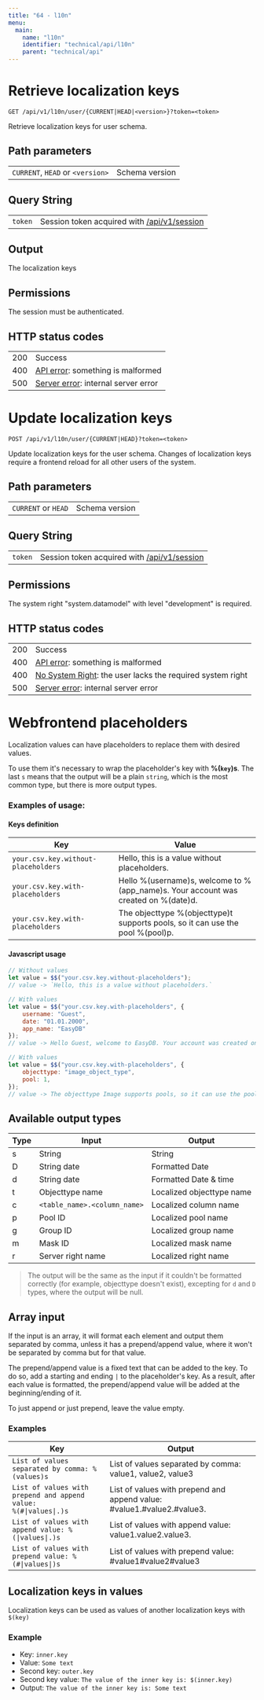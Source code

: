 ```yaml
---
title: "64 - l10n"
menu:
  main:
    name: "l10n"
    identifier: "technical/api/l10n"
    parent: "technical/api"
---
```

# Retrieve localization keys

    GET /api/v1/l10n/user/{CURRENT|HEAD|<version>}?token=<token>

Retrieve localization keys for user schema.

## Path parameters

|   |   |
|---|---|
| `CURRENT`, `HEAD` or `<version>` | Schema version |

## Query String

|   |   |
|---|---|
| `token`   | Session token acquired with [/api/v1/session](/en/technical/api/session) |

## Output

The localization keys

## Permissions

The session must be authenticated.

## HTTP status codes

|   |   |
|---|---|
| 200 | Success |
| 400 | [API error](/en/technical/errors): something is malformed |
| 500 | [Server error](/en/technical/errors): internal server error |





# Update localization keys

    POST /api/v1/l10n/user/{CURRENT|HEAD}?token=<token>

Update localization keys for the user schema.
Changes of localization keys require a frontend reload for all other users of the system.

## Path parameters

|   |   |
|---|---|
| `CURRENT` or `HEAD` | Schema version |

## Query String

|   |   |
|---|---|
| `token`   | Session token acquired with [/api/v1/session](/en/technical/api/session) |

## Permissions

The system right "system.datamodel" with level "development" is required.

## HTTP status codes

|   |   |
|---|---|
| 200 | Success |
| 400 | [API error](/en/technical/errors): something is malformed |
| 400 | [No System Right](/en/technical/errors): the user lacks the required system right |
| 500 | [Server error](/en/technical/errors): internal server error |

# Webfrontend placeholders

Localization values can have placeholders to replace them with desired values. 

To use them it's necessary to wrap the placeholder's key with **%(`key`)s**. 
The last `s` means that the output will be a plain `string`, which is the most common type, but there is more output types.

### Examples of usage:

#### Keys definition
| Key | Value |
|---|---|
|`your.csv.key.without-placeholders` | Hello, this is a value without placeholders. |
|`your.csv.key.with-placeholders`| Hello %(username)s, welcome to %(app_name)s. Your account was created on %(date)d. |
|`your.csv.key.with-placeholders`| The objecttype %(objecttype)t supports pools, so it can use the pool %(pool)p. |

#### Javascript usage

```javascript
// Without values
let value = $$("your.csv.key.without-placeholders");
// value -> `Hello, this is a value without placeholders.`
```

```javascript
// With values
let value = $$("your.csv.key.with-placeholders", {
    username: "Guest",
    date: "01.01.2000",
    app_name: "EasyDB"
});
// value -> Hello Guest, welcome to EasyDB. Your account was created on 01/01/2000.
```

```javascript
// With values
let value = $$("your.csv.key.with-placeholders", {
    objecttype: "image_object_type",
    pool: 1,
});
// value -> The objecttype Image supports pools, so it can use the pool Standard Pool.
```

## Available output types

| Type | Input | Output |
|---|---|---|
| s | String | String |
| D | String date | Formatted Date |
| d | String date | Formatted Date & time |
| t | Objecttype name | Localized objecttype name |
| c | ```<table_name>.<column_name>``` | Localized column name |
| p | Pool ID | Localized pool name |
| g | Group ID | Localized group name |
| m | Mask ID | Localized mask name |
| r | Server right name | Localized right name |

> The output will be the same as the input if it couldn't be formatted correctly (for example, objecttype doesn't exist), 
excepting for ```d``` and ```D``` types, where the output will be null.

## Array input

If the input is an array, it will format each element and output them separated by comma, unless it has a prepend/append value, where it won't be separated by comma but for that value.

The prepend/append value is a fixed text that can be added to the key. To do so, add a starting and ending ```|``` to the placeholder's key. 
As a result, after each value is formatted, the prepend/append value will be added at the beginning/ending of it.

To just append or just prepend, leave the value empty.

### Examples

| Key | Output |
|---|---|
|`List of values separated by comma: %(values)s`|List of values separated by comma: value1, value2, value3 |
|<code>List of values with prepend and append value: %(#&#124;values&#124;.)s</code>| List of values with prepend and append value: #value1.#value2.#value3.|
|<code>List of values with append value: %(&#124;values&#124;.)s</code>|List of values with append value: value1.value2.value3.|
|<code>List of values with prepend value: %(#&#124;values&#124;)s</code>|List of values with prepend value: #value1#value2#value3|

## Localization keys in values

Localization keys can be used as values of another localization keys with `$(key)`

### Example
- Key: `inner.key`
- Value: `Some text`
- Second key: `outer.key`
- Second key value: `The value of the inner key is: $(inner.key)`
- Output: `The value of the inner key is: Some text`